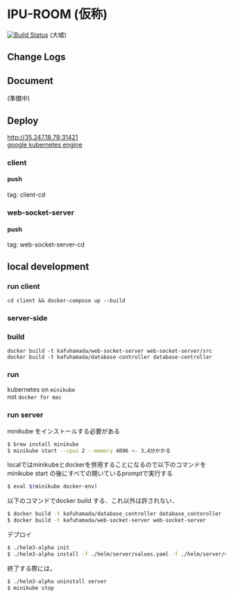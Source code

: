 # IPU-ROOM (仮称)
[![Build Status](https://travis-ci.org/i-pu/ipu.svg?branch=master)](https://travis-ci.org/i-pu/ipu) (大嘘)

## Change Logs

## Document
(準備中)

## Deploy
http://35.247.18.78:31421  
[google kubernetes engine](https://cloud.google.com/kubernetes-engine/)
### client
#### push
tag: client-cd

### web-socket-server
#### push
tag: web-socket-server-cd

## local development
### run client
```
cd client && docker-compose up --build
```

### server-side
### build

```
docker build -t kafuhamada/web-socket-server web-socket-server/src
docker build -t kafuhamada/database-controller database-controller
```
### run
kubernetes on `minikube`  
not `docker for mac`

### run server
minikube をインストールする必要がある
```bash
$ brew install minikube
$ minikube start --cpus 2 --memory 4096 <- 3,4分かかる
```
localではminikubeとdockerを併用することになるので以下のコマンドを
minikube start の後にすべての開いているpromptで実行する
```bash
$ eval $(minikube docker-env)
```
以下のコマンドでdocker build する．これ以外は許されない．
```bash
$ docker build -t kafuhamada/database_controller database_contoroller
$ docker build -t kafuhamada/web-socket-server web-socket-server 
```
デプロイ
```bash
$ ./helm3-alpha init
$ ./helm3-alpha install -f ./helm/server/values.yaml -f ./helm/server/values.local.yaml server ./helm/server
```

終了する際には，
```bash
$ ./helm3-alpha uninstall server
$ minikube stop
```
